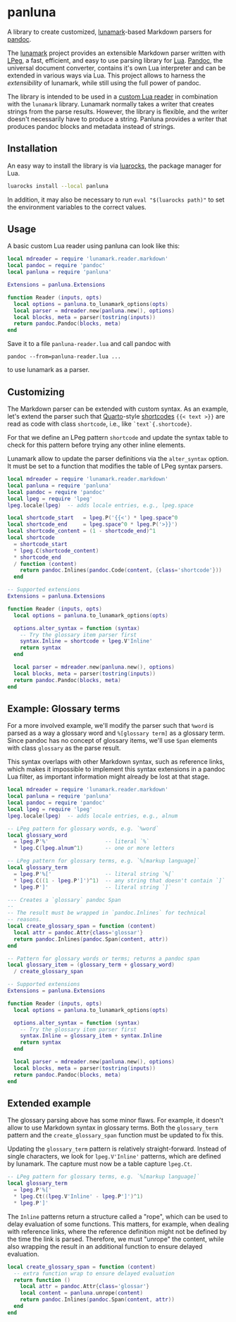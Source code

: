 panluna
========

A library to create customized, [lunamark][]-based Markdown
parsers for [pandoc][].

The [lunamark][] project provides an extensible Markdown parser
written with [LPeg][], a fast, efficient, and easy to use parsing
library for [Lua][]. [Pandoc][], the universal document converter,
contains it's own Lua interpreter and can be extended in various
ways via Lua. This project allows to harness the *extensibility*
of lunamark, while still using the full power of pandoc.

The library is intended to be used in a [custom Lua reader][] in
combination with the `lunamark` library. Lunamark normally takes a
writer that creates strings from the parse results. However, the
library is flexible, and the writer doesn't necessarily have to
produce a string. Panluna provides a writer that produces pandoc
blocks and metadata instead of strings.

Installation
------------

An easy way to install the library is via [luarocks][], the
package manager for Lua.

```sh
luarocks install --local panluna
```

In addition, it may also be necessary to run `eval "$(luarocks
path)"` to set the environment variables to the correct values.

[luarocks]: https://luarocks.org/

Usage
-----

A basic custom Lua reader using panluna can look like this:

``` lua
local mdreader = require 'lunamark.reader.markdown'
local pandoc = require 'pandoc'
local panluna = require 'panluna'

Extensions = panluna.Extensions

function Reader (inputs, opts)
  local options = panluna.to_lunamark_options(opts)
  local parser = mdreader.new(panluna.new(), options)
  local blocks, meta = parser(tostring(inputs))
  return pandoc.Pandoc(blocks, meta)
end
```

Save it to a file `panluna-reader.lua` and call pandoc with

    pandoc --from=panluna-reader.lua ...

to use lunamark as a parser.

Customizing
-----------

The Markdown parser can be extended with custom syntax. As an
example, let's extend the parser such that [Quarto][]-style
[shortcodes][] `{{< text >}}` are read as code with class
`shortcode`, i.e., like `` `text`{.shortcode} ``.

For that we define an LPeg pattern `shortcode` and update the
syntax table to check for this pattern before trying any other
inline elements.

Lunamark allow to update the parser definitions via the
`alter_syntax` option. It must be set to a function that modifies
the table of LPeg syntax parsers.

``` lua
local mdreader = require 'lunamark.reader.markdown'
local panluna = require 'panluna'
local pandoc = require 'pandoc'
local lpeg = require 'lpeg'
lpeg.locale(lpeg)  -- adds locale entries, e.g., lpeg.space

local shortcode_start   = lpeg.P('{{<') * lpeg.space^0
local shortcode_end     = lpeg.space^0 * lpeg.P('>}}')
local shortcode_content = (1 - shortcode_end)^1
local shortcode
  = shortcode_start
  * lpeg.C(shortcode_content)
  * shortcode_end
  / function (content)
    return pandoc.Inlines(pandoc.Code(content, {class='shortcode'}))
  end

-- Supported extensions
Extensions = panluna.Extensions

function Reader (inputs, opts)
  local options = panluna.to_lunamark_options(opts)

  options.alter_syntax = function (syntax)
    -- Try the glossary item parser first
    syntax.Inline = shortcode + lpeg.V'Inline'
    return syntax
  end

  local parser = mdreader.new(panluna.new(), options)
  local blocks, meta = parser(tostring(inputs))
  return pandoc.Pandoc(blocks, meta)
end
```

[Quarto]: https://quarto.org/
[shortcodes]: https://quarto.org/docs/extensions/shortcodes.html


Example: Glossary terms
-----------------------

For a more involved example, we'll modify the parser such that
`%word` is parsed as a way a glossary word and `%[glossary term]`
as a glossary term.  Since pandoc has no concept of glossary
items, we'll use `Span` elements with class `glossary` as the
parse result.

This syntax overlaps with other Markdown syntax, such as reference
links, which makes it impossible to implement this syntax
extensions in a pandoc Lua filter, as important information might
already be lost at that stage.

``` lua
local mdreader = require 'lunamark.reader.markdown'
local panluna = require 'panluna'
local pandoc = require 'pandoc'
local lpeg = require 'lpeg'
lpeg.locale(lpeg)  -- adds locale entries, e.g., alnum

-- LPeg pattern for glossary words, e.g. `%word`
local glossary_word
  = lpeg.P'%'                  -- literal `%`
  * lpeg.C(lpeg.alnum^1)       -- one or more letters

-- LPeg pattern for glossary terms, e.g. `%[markup language]`
local glossary_term
  = lpeg.P'%['                 -- literal string `%[`
  * lpeg.C((1 - lpeg.P']')^1)  -- any string that doesn't contain `]`
  * lpeg.P']'                  -- literal string `]`

--- Creates a `glossary` pandoc Span
--
-- The result must be wrapped in `pandoc.Inlines` for technical
-- reasons.
local create_glossary_span = function (content)
  local attr = pandoc.Attr{class='glossar'}
  return pandoc.Inlines(pandoc.Span(content, attr))
end

-- Pattern for glossary words or terms; returns a pandoc span
local glossary_item = (glossary_term + glossary_word)
  / create_glossary_span

-- Supported extensions
Extensions = panluna.Extensions

function Reader (inputs, opts)
  local options = panluna.to_lunamark_options(opts)

  options.alter_syntax = function (syntax)
    -- Try the glossary item parser first
    syntax.Inline = glossary_item + syntax.Inline
    return syntax
  end

  local parser = mdreader.new(panluna.new(), options)
  local blocks, meta = parser(tostring(inputs))
  return pandoc.Pandoc(blocks, meta)
end
```

Extended example
----------------

The glossary parsing above has some minor flaws. For example, it
doesn't allow to use Markdown syntax in glossary terms. Both the
`glossary_term` pattern and the `create_glossary_span` function
must be updated to fix this.

Updating the `glossary_term` pattern is relatively
straight-forward. Instead of single characters, we look for
`lpeg.V'Inline'` patterns, which are defined by lunamark. The
capture must now be a table capture `lpeg.Ct`.

``` lua
-- LPeg pattern for glossary terms, e.g. `%[markup language]`
local glossary_term
  = lpeg.P'%['
  * lpeg.Ct((lpeg.V'Inline' - lpeg.P']')^1)
  * lpeg.P']'
```

The `Inline` patterns return a structure called a "rope", which
can be used to delay evaluation of some functions. This matters,
for example, when dealing with reference links, where the
reference definition might not be defined by the time the link is
parsed. Therefore, we must "unrope" the content, while also
wrapping the result in an additional function to ensure delayed
evaluation.

``` lua
local create_glossary_span = function (content)
  -- extra function wrap to ensure delayed evaluation
  return function ()
    local attr = pandoc.Attr{class='glossar'}
    local content = panluna.unrope(content)
    return pandoc.Inlines(pandoc.Span(content, attr))
  end
end
```

[lunamark]: https://jgm.github.io/lunamark/
[pandoc]: https://pandoc.org/
[lpeg]: https://www.inf.puc-rio.br/~roberto/lpeg/
[Lua]: https://lua.org/
[custom Lua reader]: https://pandoc.org/custom-readers
